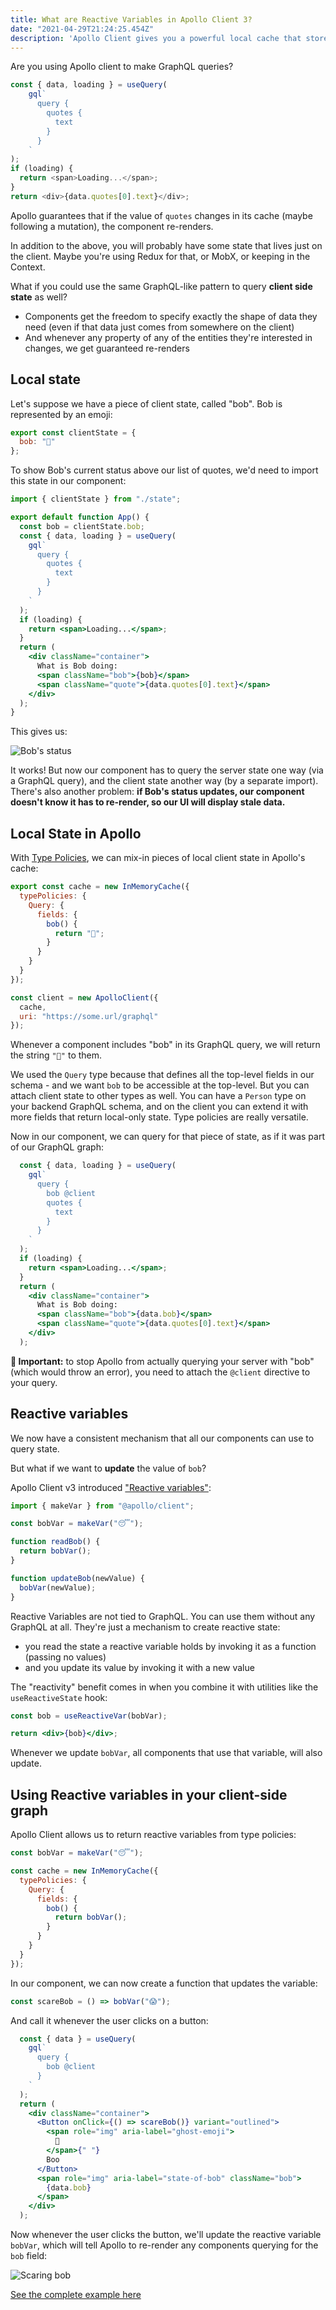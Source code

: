 ```yaml
---
title: What are Reactive Variables in Apollo Client 3?
date: "2021-04-29T21:24:25.454Z"
description: 'Apollo Client gives you a powerful local cache that stores chunks of your backend graph and efficiently updates your UI when it changes. But did you know you can also use that cache to store client side only state? The new Reactive Variables in Apollo Client V3 make that super easy!'
---
```


Are you using Apollo client to make GraphQL queries?

```javascript
const { data, loading } = useQuery(
    gql`
      query {
        quotes {
          text
        }
      }
    ` 
);
if (loading) {
  return <span>Loading...</span>;
}
return <div>{data.quotes[0].text}</div>;
```

Apollo guarantees that if the value of `quotes` changes in its cache (maybe following a mutation), the component re-renders.

In addition to the above, you will probably have some state that lives just on the client. Maybe you're using Redux for that, or MobX, or keeping in the Context.

What if you could use the same GraphQL-like pattern to query **client side state** as well? 
- Components get the freedom to specify exactly
the shape of data they need (even if that data just comes from somewhere on the client)
- And whenever any property of any of the entities they're interested in changes, we get guaranteed re-renders
  
## Local state

Let's suppose we have a piece of client state, called "bob". Bob is represented by an emoji:

```javascript
export const clientState = {
  bob: "🤔"
};
```

To show Bob's current status above our list of quotes, we'd need to import this state in our component:

```jsx
import { clientState } from "./state";

export default function App() {
  const bob = clientState.bob;
  const { data, loading } = useQuery(
    gql`
      query {
        quotes {
          text
        }
      }
    `
  );
  if (loading) {
    return <span>Loading...</span>;
  }
  return (
    <div className="container">
      What is Bob doing:
      <span className="bob">{bob}</span>
      <span className="quote">{data.quotes[0].text}</span>
    </div>
  );
}
```

This gives us:

![Bob's status](./bob_3.png)

It works! But now our component has to query the server state one way (via a GraphQL query), and the client state another way (by a separate import). 
There's also another problem: **if Bob's status updates, our component doesn't know it has to re-render, so our UI will display stale data.**

## Local State in Apollo

With [Type Policies](https://www.apollographql.com/docs/react/caching/cache-field-behavior/), we can mix-in pieces of local client state in Apollo's cache:

```jsx
export const cache = new InMemoryCache({
  typePolicies: {
    Query: {
      fields: {
        bob() {
          return "🤔";
        }
      }
    }
  }
});

const client = new ApolloClient({
  cache,
  uri: "https://some.url/graphql"
});
```

Whenever a component includes "bob" in its GraphQL query, we will return the string `"🤔"` to them.

We used the `Query` type because that defines all the top-level fields in our schema - and we want `bob` to be accessible at the top-level.
But you can attach client state to other types as well. You can have a `Person` type on your backend GraphQL schema, and on the client you can extend it with more fields that return local-only state.
Type policies are really versatile.

Now in our component, we can query for that piece of state, as if it was part of our GraphQL graph:

```jsx
  const { data, loading } = useQuery(
    gql`
      query {
        bob @client
        quotes {
          text
        }
      }
    `
  );
  if (loading) {
    return <span>Loading...</span>;
  }
  return (
    <div className="container">
      What is Bob doing:
      <span className="bob">{data.bob}</span>
      <span className="quote">{data.quotes[0].text}</span>
    </div>
  );
```

**🎈️ Important:** to stop Apollo from actually querying your server with "bob" (which would throw an error), you need to attach the `@client` directive to your query.

## Reactive variables

We now have a consistent mechanism that all our components can use to query state.

But what if we want to **update** the value of `bob`?

Apollo Client v3 introduced ["Reactive variables"](https://www.apollographql.com/docs/react/local-state/reactive-variables/):

```jsx
import { makeVar } from "@apollo/client";

const bobVar = makeVar("😴");

function readBob() {
  return bobVar();
}

function updateBob(newValue) {
  bobVar(newValue);
}
```

Reactive Variables are not tied to GraphQL. You can use them without any GraphQL at all.
They're just a mechanism to create reactive state:
- you read the state a reactive variable holds by invoking it as a function (passing no values)
- and you update its value by invoking it with a new value

The "reactivity" benefit comes in when you combine it with utilities like the `useReactiveState` hook:

```jsx
const bob = useReactiveVar(bobVar);

return <div>{bob}</div>;
```

Whenever we update `bobVar`, all components that use that variable, will also update.

## Using Reactive variables in your client-side graph

Apollo Client allows us to return reactive variables from type policies:

```jsx
const bobVar = makeVar("😴");

const cache = new InMemoryCache({
  typePolicies: {
    Query: {
      fields: {
        bob() {
          return bobVar();
        }
      }
    }
  }
});
```

In our component, we can now create a function that updates the variable:

```jsx
const scareBob = () => bobVar("😱");
```

And call it whenever the user clicks on a button:

```jsx
  const { data } = useQuery(
    gql`
      query {
        bob @client
      }
    `
  );
  return (
    <div className="container">
      <Button onClick={() => scareBob()} variant="outlined">
        <span role="img" aria-label="ghost-emoji">
          👻
        </span>{" "}
        Boo
      </Button>
      <span role="img" aria-label="state-of-bob" className="bob">
        {data.bob}
      </span>
    </div>
  );
```

Now whenever the user clicks the button, we'll update the reactive variable `bobVar`, which will tell Apollo to re-render any components querying for the `bob`
field:

![Scaring bob](./bob_scare.gif)

[See the complete example here](https://codesandbox.io/s/apollo-reactive-variables-8s3h8?file=/src/App.js)
